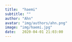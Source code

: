 ```yaml
---
title:  "haemi"
subtitle: ""
author: "Ahn"
avatar: "img/authors/ahn.png"
image: "img/haemi.jpg"
date:   2020-04-01 21:03:00
---
```

